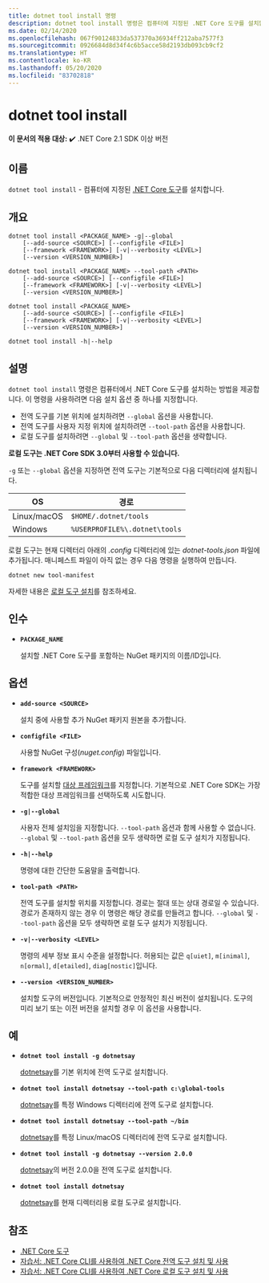 ```yaml
---
title: dotnet tool install 명령
description: dotnet tool install 명령은 컴퓨터에 지정된 .NET Core 도구를 설치합니다.
ms.date: 02/14/2020
ms.openlocfilehash: 067f90124833da537370a36934ff212aba7577f3
ms.sourcegitcommit: 0926684d8d34f4c6b5acce58d2193db093cb9cf2
ms.translationtype: HT
ms.contentlocale: ko-KR
ms.lasthandoff: 05/20/2020
ms.locfileid: "83702818"
---
```

# <a name="dotnet-tool-install"></a>dotnet tool install

**이 문서의 적용 대상:**  ✔️ .NET Core 2.1 SDK 이상 버전

## <a name="name"></a>이름

`dotnet tool install` - 컴퓨터에 지정된 [.NET Core 도구](global-tools.md)를 설치합니다.

## <a name="synopsis"></a>개요

```dotnetcli
dotnet tool install <PACKAGE_NAME> -g|--global
    [--add-source <SOURCE>] [--configfile <FILE>]
    [--framework <FRAMEWORK>] [-v|--verbosity <LEVEL>]
    [--version <VERSION_NUMBER>]

dotnet tool install <PACKAGE_NAME> --tool-path <PATH>
    [--add-source <SOURCE>] [--configfile <FILE>]
    [--framework <FRAMEWORK>] [-v|--verbosity <LEVEL>]
    [--version <VERSION_NUMBER>]

dotnet tool install <PACKAGE_NAME>
    [--add-source <SOURCE>] [--configfile <FILE>]
    [--framework <FRAMEWORK>] [-v|--verbosity <LEVEL>]
    [--version <VERSION_NUMBER>]

dotnet tool install -h|--help
```

## <a name="description"></a>설명

`dotnet tool install` 명령은 컴퓨터에서 .NET Core 도구를 설치하는 방법을 제공합니다. 이 명령을 사용하려면 다음 설치 옵션 중 하나를 지정합니다.

* 전역 도구를 기본 위치에 설치하려면 `--global` 옵션을 사용합니다.
* 전역 도구를 사용자 지정 위치에 설치하려면 `--tool-path` 옵션을 사용합니다.
* 로컬 도구를 설치하려면 `--global` 및 `--tool-path` 옵션을 생략합니다.

**로컬 도구는 .NET Core SDK 3.0부터 사용할 수 있습니다.**

`-g` 또는 `--global` 옵션을 지정하면 전역 도구는 기본적으로 다음 디렉터리에 설치됩니다.

| OS          | 경로                          |
|-------------|-------------------------------|
| Linux/macOS | `$HOME/.dotnet/tools`         |
| Windows     | `%USERPROFILE%\.dotnet\tools` |

로컬 도구는 현재 디렉터리 아래의 *.config* 디렉터리에 있는 *dotnet-tools.json* 파일에 추가됩니다. 매니페스트 파일이 아직 없는 경우 다음 명령을 실행하여 만듭니다.

```dotnetcli
dotnet new tool-manifest
```

자세한 내용은 [로컬 도구 설치](global-tools.md#install-a-local-tool)를 참조하세요.

## <a name="arguments"></a>인수

- **`PACKAGE_NAME`**

  설치할 .NET Core 도구를 포함하는 NuGet 패키지의 이름/ID입니다.

## <a name="options"></a>옵션

- **`add-source <SOURCE>`**

  설치 중에 사용할 추가 NuGet 패키지 원본을 추가합니다.

- **`configfile <FILE>`**

  사용할 NuGet 구성(*nuget.config*) 파일입니다.

- **`framework <FRAMEWORK>`**

  도구를 설치할 [대상 프레임워크](../../standard/frameworks.md)를 지정합니다. 기본적으로 .NET Core SDK는 가장 적합한 대상 프레임워크를 선택하도록 시도합니다.

- **`-g|--global`**

  사용자 전체 설치임을 지정합니다. `--tool-path` 옵션과 함께 사용할 수 없습니다. `--global` 및 `--tool-path` 옵션을 모두 생략하면 로컬 도구 설치가 지정됩니다.

- **`-h|--help`**

  명령에 대한 간단한 도움말을 출력합니다.

- **`tool-path <PATH>`**

  전역 도구를 설치할 위치를 지정합니다. 경로는 절대 또는 상대 경로일 수 있습니다. 경로가 존재하지 않는 경우 이 명령은 해당 경로를 만들려고 합니다. `--global` 및 `--tool-path` 옵션을 모두 생략하면 로컬 도구 설치가 지정됩니다.

- **`-v|--verbosity <LEVEL>`**

  명령의 세부 정보 표시 수준을 설정합니다. 허용되는 값은 `q[uiet]`, `m[inimal]`, `n[ormal]`, `d[etailed]`, `diag[nostic]`입니다.

- **`--version <VERSION_NUMBER>`**

  설치할 도구의 버전입니다. 기본적으로 안정적인 최신 버전이 설치됩니다. 도구의 미리 보기 또는 이전 버전을 설치할 경우 이 옵션을 사용합니다.

## <a name="examples"></a>예

- **`dotnet tool install -g dotnetsay`**

  [dotnetsay](https://www.nuget.org/packages/dotnetsay/)를 기본 위치에 전역 도구로 설치합니다.

- **`dotnet tool install dotnetsay --tool-path c:\global-tools`**

  [dotnetsay](https://www.nuget.org/packages/dotnetsay/)를 특정 Windows 디렉터리에 전역 도구로 설치합니다.

- **`dotnet tool install dotnetsay --tool-path ~/bin`**

  [dotnetsay](https://www.nuget.org/packages/dotnetsay/)를 특정 Linux/macOS 디렉터리에 전역 도구로 설치합니다.

- **`dotnet tool install -g dotnetsay --version 2.0.0`**

  [dotnetsay](https://www.nuget.org/packages/dotnetsay/)의 버전 2.0.0을 전역 도구로 설치합니다.

- **`dotnet tool install dotnetsay`**

  [dotnetsay](https://www.nuget.org/packages/dotnetsay/)를 현재 디렉터리용 로컬 도구로 설치합니다.

## <a name="see-also"></a>참조

- [.NET Core 도구](global-tools.md)
- [자습서: .NET Core CLI를 사용하여 .NET Core 전역 도구 설치 및 사용](global-tools-how-to-use.md)
- [자습서: .NET Core CLI를 사용하여 .NET Core 로컬 도구 설치 및 사용](local-tools-how-to-use.md)
